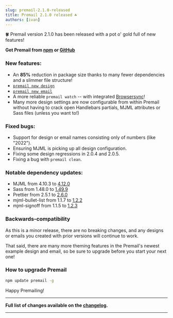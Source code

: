 ```yaml
---
slug: premail-2.1.0-released
title: Premail 2.1.0 released ☘
authors: [ivan]
---
```


🍀 Premail version 2.1.0 has been released with a pot o' gold full of new
features!

**Get Premail from [npm](https://www.npmjs.com/package/premail) or
[GitHub](https://github.com/premail/premail)**

### New features:

- An **85%** reduction in package size thanks to many fewer dependencies and a
  slimmer file structure!
- [`premail new design`](/docs/overview/usage/create-a-new-design)
- [`premail new email`](/docs/overview/usage/create-a-new-email)
- A more reliable `premail watch` -- with integrated
  [Browsersync](https://browsersync.io/)!
- Many more design settings are now configurable from within Premail without
  having to crack open Handlebars partials, MJML attributes or Sass files
  (unless you want to!)

### Fixed bugs:

- Support for design or email names consisting only of numbers (like "2022").
- Ensuring MJML is picking up all design configuration.
- Fixing some design regressions in 2.0.4 and 2.0.5.
- Fixing a bug with `premail clean`.

### Notable dependency updates:

- MJML from 4.10.3 to
  [4.12.0](https://github.com/mjmlio/mjml/releases/tag/v4.12.0)
- Sass from 1.48.0 to
  [1.49.9](https://github.com/sass/dart-sass/releases/tag/1.49.9)
- Prettier from 2.5.1 to [2.6.0](https://prettier.io/blog/2022/03/16/2.6.0.html)
- mjml-bullet-list from 1.1.7 to
  [1.2.2](https://github.com/premail/mjml-bullet-list/releases/tag/v1.2.2)
- mjml-signoff from 1.1.5 to
  [1.2.3](https://github.com/premail/mjml-signoff/releases/tag/v1.2.3)

### Backwards-compatibility

As this is a minor release, there are no breaking changes, and any designs or
emails you created with prior versions will continue to work.

That said, there are many more theming features in the Premail's newest example
design and email, so be sure to upgrade before you start your next one!

### How to upgrade Premail

```sh
npm update premail -g
```

Happy Premailing!

---

**Full list of changes available on the [changelog](/changelog/).**

---
